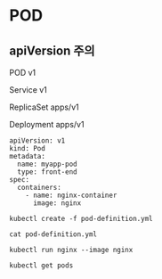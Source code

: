 # POD



## apiVersion 주의
POD v1

Service v1

ReplicaSet apps/v1

Deployment apps/v1


```
apiVersion: v1
kind: Pod
metadata:
  name: myapp-pod
  type: front-end
spec:
  containers:
    - name: nginx-container
      image: nginx
```

`kubectl create -f pod-definition.yml`

`cat pod-definition.yml`

`kubectl run nginx --image nginx`

`kubectl get pods`

